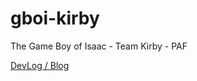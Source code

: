 # gboi-kirby
The Game Boy of Isaac - Team Kirby - PAF

[DevLog / Blog](https://painsperdus.github.io/gboi-kirby/)
